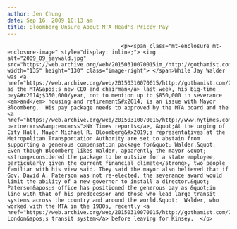 ```yaml
---
author: Jen Chung
date: Sep 16, 2009 10:13 am
title: Bloomberg Unsure About MTA Head's Pricey Pay
---
```


	
										<p><span class="mt-enclosure mt-enclosure-image" style="display: inline;"> <img alt="2009_09_jaywald.jpg" src="https://web.archive.org/web/20150310070015im_/http://gothamist.com/attachments/jen/2009_09_jaywald.jpg" width="135" height="130" class="image-right"> </span>While Jay Walder was <a href="https://web.archive.org/web/20150310070015/http://gothamist.com/2009/09/11/new_mta_czar_gets_confirmed_after_h.php">confirmed as the MTA&apos;s new CEO and chairman</a> last week, his big-time pay&#x2014;$350,000/year, not to mention up to $850,000 in severance <em>and</em> housing and retirement&#x2014; is an issue with Mayor Bloomberg.  His pay package needs to approved by the MTA board and the <a href="https://web.archive.org/web/20150310070015/http://www.nytimes.com/2009/09/16/nyregion/16mta.html?partner=rss&amp;emc=rss">NY Times reports</a>, &quot;At the urging of City Hall, Mayor Michael R. Bloomberg&#x2019;s representatives at the Metropolitan Transportation Authority are set to abstain from supporting a generous compensation package for&quot; Walder.&quot;  Even though Bloomberg likes Walder, apparently the mayor &quot;<strong>considered the package to be outsize for a state employee, particularly given the current financial climate</strong>, two people familiar with his view said. They said the mayor also believed that if Gov. David A. Paterson was not re-elected, the severance award would limit the ability of a new governor to install a director.&quot;  Paterson&apos;s office has positioned the generous pay as &quot;in line with that of his predecessor and those who lead large transit systems across the country and around the world.&quot;  Walder, who worked with the MTA in the 1980s, recently <a href="https://web.archive.org/web/20150310070015/http://gothamist.com/2009/07/14/paterson_set_to_nominate_jay_walder.php">ran London&apos;s transit system</a> before leaving for Kinsey.  </p>					
										
									
				